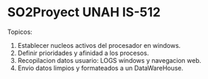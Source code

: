 # SO2Proyect UNAH IS-512
Topicos:
1. Establecer nucleos activos del procesador en windows.
2. Definir prioridades y afinidad a los procesos.
3. Recopilacion datos usuario: LOGS windows y navegacion web.
4. Envio datos limpios y formateados a un DataWareHouse.
